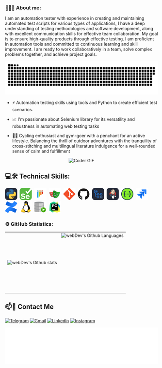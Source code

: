 ### 👩🏽‍💻 About me:

 I am an automation tester with experience in creating and maintaining automated test scripts for various types of applications, I have a deep understanding of testing methodologies and software development, along with excellent communication skills for effective team collaboration. My goal is to ensure high-quality products through effective testing. I am proficient in automation tools and committed to continuous learning and skill improvement. I am ready to work collaboratively in a team, solve complex problems together, and achieve project goals.

<p align="center">
 <img width="600" src="assets/github-snake.svg" alt="snake"/>
</p>

- :zap: Automation testing skills using tools and Python to create efficient test scenarios.

- :chart_with_upwards_trend: I'm passionate about Selenium library for its versatility and robustness in automating web testing tasks

- :lotus_position_man: Cycling enthusiast and gym-goer with a penchant for an active lifestyle. Balancing the thrill of outdoor adventures with the tranquility of cross-stitching and multilingual literature indulgence for a well-rounded sense of calm and fulfillment

<p align="center">
 <img src="assets/gifka.gif" alt="Coder GIF" width="500">
</p>

## :computer::hammer_and_wrench: Technical Skills:
<div>
  <img src="https://github.com/nika-archakava/nika-archakava/blob/main/assets/icons/Python-Dark.svg" title="Python" alt="Python" width="40" height="40"/>&nbsp
  <img src="https://github.com/nika-archakava/nika-archakava/blob/main/assets/icons/Selenium.svg" title="Selenium" alt="Selenium" width="40" height="40"/>&nbsp
  <img src="https://github.com/nika-archakava/nika-archakava/blob/main/assets/icons/pytest-original.svg" title="Pytest" alt="Pytest" width="40" height="40"/>&nbsp
  <img src="https://github.com/nika-archakava/nika-archakava/blob/main/assets/icons/playwright-original.svg" title="Playwright" alt="Playwright" width="40" height="40"/>&nbsp
  <img src="https://github.com/nika-archakava/nika-archakava/blob/main/assets/icons/git-original.svg" title="Git" alt="Git" width="40" height="40"/>&nbsp
  <img src="https://github.com/nika-archakava/nika-archakava/blob/main/assets/icons/github-original.svg" title="GitHub" alt="GitHub" width="40" height="40"/>&nbsp
  <img src="https://github.com/nika-archakava/nika-archakava/blob/main/assets/icons/GithubActions-Dark.svg" title="GitHub Actions" alt="GitHub Actions" width="40" height="40"/>&nbsp
  <img src="https://github.com/nika-archakava/nika-archakava/blob/main/assets/icons/Jenkins-Dark.svg" title="Jenkins" alt="Jenkins" width="40" height="40"/>&nbsp
  <img src="https://github.com/nika-archakava/nika-archakava/blob/main/assets/icons/swagger-original.svg" title="Swagger" alt="Swagger" width="40" height="40"/>&nbsp
  <img src="https://github.com/nika-archakava/nika-archakava/blob/main/assets/icons/jira-original.svg" title="Jira" alt="Jira" width="40" height="40"/>&nbsp
  <img src="https://github.com/nika-archakava/nika-archakava/blob/main/assets/icons/confluence-original.svg" title="Confluence" alt="Confluence" width="40" height="40"/>&nbsp
  <img src="https://github.com/nika-archakava/nika-archakava/blob/main/assets/icons/linux-original.svg" title="Linux" alt="Linux" width="40" height="40"/>&nbsp
  <img src="https://github.com/nika-archakava/nika-archakava/blob/main/assets/icons/sqldeveloper-original.svg" title="SQL" alt="SQL" width="40" height="40"/>&nbsp
  <img src="https://github.com/nika-archakava/nika-archakava/blob/main/assets/icons/pycharm-original.svg" title="PyCharm" alt="PyCharm" width="40" height="40"/>&nbsp
</div>

### :gear: GitHub Statistics:

<table>
  <tr>
    <td>
      <img align="left" src="http://github-readme-streak-stats.herokuapp.com?user=nika-archakava&theme=dark&background=000000" alt="webDev's Github stats" />
    </td>
    <td>
      <img height="195px" align="right" alt="webDev's Github Languages" src="https://github-readme-stats-sigma-five.vercel.app/api/top-langs/?username=nika-archakava&layout=compact&theme=vision-friendly-dark" />
    </td>
  </tr>
</table>

## :mailbox::handshake: Сontact Me

<a href="https://t.me/Nika_Archakava"><img src="https://img.shields.io/badge/-Telegram-blue?style=flat&logo=Telegram&logoColor=white" alt="Telegram" style="height: 25px; width: 95px;"></a>
<a href="mailto:veranikaarchakava@gmail.com"><img src="https://img.shields.io/badge/-Gmail-red?style=flat&logo=Gmail&logoColor=white" alt="Gmail" style="height: 25px; width: 75px;"></a>
<a href="https://www.linkedin.com/in/veranika-archakava/"><img src="https://img.shields.io/badge/-LinkedIn-royalblue?style=flat&logo=LinkedIn&logoColor=white" alt="LinkedIn" style="height: 25px; width: 95;"></a>
<a href="https://www.instagram.com/ambr_nika"><img src="https://img.shields.io/badge/-Instagram-darkviolet?style=flat&logo=Instagram&logoColor=white" alt="Instagram" style="height: 25px; width: 100px;"></a>

<img height="120" alt="Thanks for visiting me" width="100%" src="https://github.com/nika-archakava/nika-archakava/blob/main/assets/goodbye_line.svg" />